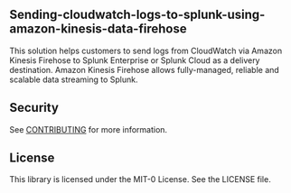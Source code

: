 ## Sending-cloudwatch-logs-to-splunk-using-amazon-kinesis-data-firehose
This solution helps customers to send logs from CloudWatch via Amazon Kinesis Firehose to Splunk Enterprise or Splunk Cloud as a delivery destination. Amazon Kinesis Firehose allows fully-managed, reliable and scalable data streaming to Splunk.

## Security

See [CONTRIBUTING](CONTRIBUTING.md#security-issue-notifications) for more information.

## License

This library is licensed under the MIT-0 License. See the LICENSE file.

